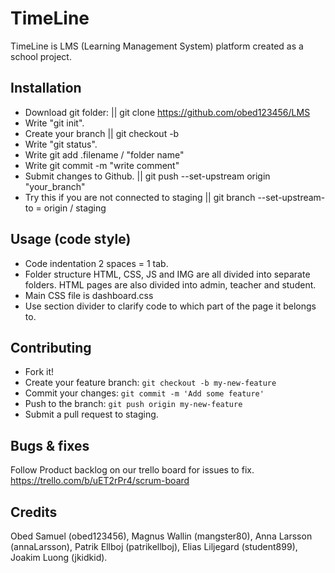 
# TimeLine

  TimeLine is LMS (Learning Management System) platform created as a school project.  


## Installation

- Download git folder: || git clone https://github.com/obed123456/LMS
- Write "git init".
- Create your branch || git checkout -b
- Write "git status".
- Write git add .filename / "folder name"
- Write git commit -m "write comment"
- Submit changes to Github. || git push --set-upstream origin "your_branch"
- Try this if you are not connected to staging || git branch --set-upstream-to = origin / staging


## Usage (code style)

- Code indentation 2 spaces = 1 tab.
- Folder structure
  HTML, CSS, JS and IMG are all divided into separate folders. HTML pages are
  also divided into admin, teacher and student.
- Main CSS file is dashboard.css
- Use section divider to clarify code to which part of the page it belongs to.


## Contributing

- Fork it!
- Create your feature branch: `git checkout -b my-new-feature`
- Commit your changes: `git commit -m 'Add some feature'`
- Push to the branch: `git push origin my-new-feature`
- Submit a pull request to staging.


## Bugs & fixes

  Follow Product backlog on our trello board for issues to fix.
  https://trello.com/b/uET2rPr4/scrum-board



## Credits

  Obed Samuel (obed123456), Magnus Wallin (mangster80), Anna Larsson (annaLarsson),
  Patrik Ellboj (patrikellboj), Elias Liljegard (student899), Joakim Luong (jkidkid).

